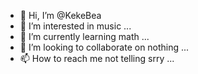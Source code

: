 - 👋 Hi, I’m @KekeBea
- 👀 I’m interested in music ...
- 🌱 I’m currently learning math ...
- 💞️ I’m looking to collaborate on nothing ...
- 📫 How to reach me not telling srry
...

<!---
KekeBea/KekeBea is a ✨ special ✨ repository because its `README.md` (this file) appears on your GitHub profile.
You can click the Preview link to take a look at your changes.
--->
